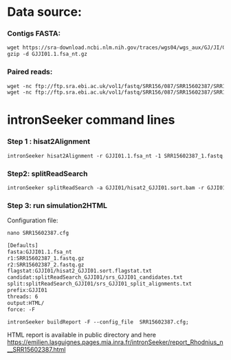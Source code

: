Data source:
============

### Contigs FASTA: 

```diff
wget https://sra-download.ncbi.nlm.nih.gov/traces/wgs04/wgs_aux/GJ/JI/GJJI01/GJJI01.1.fsa_nt.gz
gzip -d GJJI01.1.fsa_nt.gz
```

### Paired reads:

```diff
wget -nc ftp://ftp.sra.ebi.ac.uk/vol1/fastq/SRR156/087/SRR15602387/SRR15602387_2.fastq.gz
wget -nc ftp://ftp.sra.ebi.ac.uk/vol1/fastq/SRR156/087/SRR15602387/SRR15602387_1.fastq.gz

```

intronSeeker command lines
============================

### Step 1 : hisat2Alignment

```diff
intronSeeker hisat2Alignment -r GJJI01.1.fsa_nt -1 SRR15602387_1.fastq.gz -2 SRR15602387_2.fastq.gz --prefix GJJI01 -o GJJI01 -t 12
```

### Step2: splitReadSearch

```diff
intronSeeker splitReadSearch -a GJJI01/hisat2_GJJI01.sort.bam -r GJJI01.1.fsa_nt --prefix GJJI01 --output splitReadSearch_GJJI01
```

### Step 3: run simulation2HTML

Configuration file:
```diff
nano SRR15602387.cfg
```


```diff
[Defaults]
fasta:GJJI01.1.fsa_nt
r1:SRR15602387_1.fastq.gz
r2:SRR15602387_2.fastq.gz
flagstat:GJJI01/hisat2_GJJI01.sort.flagstat.txt
candidat:splitReadSearch_GJJI01/srs_GJJI01_candidates.txt
split:splitReadSearch_GJJI01/srs_GJJI01_split_alignments.txt
prefix:GJJI01
threads: 6                
output:HTML/
force: -F
```


```diff
intronSeeker buildReport -F --config_file  SRR15602387.cfg;

```

HTML report is available in public directory and here https://emilien.lasguignes.pages.mia.inra.fr/intronSeeker/report_Rhodnius_n__SRR15602387.html

